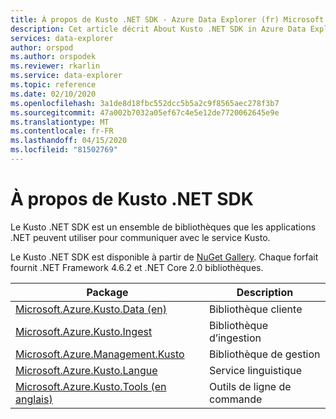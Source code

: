 ```yaml
---
title: À propos de Kusto .NET SDK - Azure Data Explorer (fr) Microsoft Docs
description: Cet article décrit About Kusto .NET SDK in Azure Data Explorer.
services: data-explorer
author: orspod
ms.author: orspodek
ms.reviewer: rkarlin
ms.service: data-explorer
ms.topic: reference
ms.date: 02/10/2020
ms.openlocfilehash: 3a1de8d18fbc552dcc5b5a2c9f8565aec278f3b7
ms.sourcegitcommit: 47a002b7032a05ef67c4e5e12de7720062645e9e
ms.translationtype: MT
ms.contentlocale: fr-FR
ms.lasthandoff: 04/15/2020
ms.locfileid: "81502769"
---
```

# <a name="about-kusto-net-sdk"></a>À propos de Kusto .NET SDK

Le Kusto .NET SDK est un ensemble de bibliothèques que les applications .NET peuvent utiliser pour communiquer avec le service Kusto.

Le Kusto .NET SDK est disponible à partir de [NuGet Gallery](https://www.nuget.org/).
Chaque forfait fournit .NET Framework 4.6.2 et .NET Core 2.0 bibliothèques.

|Package                                                                                             |Description        |
|----------------------------------------------------------------------------------------------------|-------------------|
|[Microsoft.Azure.Kusto.Data (en)](https://www.nuget.org/packages/Microsoft.Azure.Kusto.Data/)            |Bibliothèque cliente     |
|[Microsoft.Azure.Kusto.Ingest](https://www.nuget.org/packages/Microsoft.Azure.Kusto.Ingest/)        |Bibliothèque d’ingestion  |
|[Microsoft.Azure.Management.Kusto](https://www.nuget.org/packages/Microsoft.Azure.Management.Kusto/)|Bibliothèque de gestion |
|[Microsoft.Azure.Kusto.Langue](https://www.nuget.org/packages/Microsoft.Azure.Kusto.Language/)    |Service linguistique   |
|[Microsoft.Azure.Kusto.Tools (en anglais)](https://www.nuget.org/packages/Microsoft.Azure.Kusto.Tools/)          |Outils de ligne de commande |


